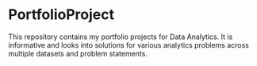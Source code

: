 # PortfolioProject
This repository contains my portfolio projects for Data Analytics. It is informative and looks into solutions for various analytics problems across multiple datasets and problem statements.
